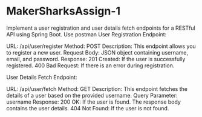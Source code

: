 # MakerSharksAssign-1
Implement a user registration and user details fetch endpoints for a RESTful API using Spring Boot.
Use postman
User Registration Endpoint:

URL: /api/user/register
Method: POST
Description: This endpoint allows you to register a new user.
Request Body: JSON object containing username, email, and password.
Response:
201 Created: If the user is successfully registered.
400 Bad Request: If there is an error during registration.

User Details Fetch Endpoint:

URL: /api/user/fetch
Method: GET
Description: This endpoint fetches the details of a user based on the provided username.
Query Parameter: username
Response:
200 OK: If the user is found. The response body contains the user details.
404 Not Found: If the user is not found.


